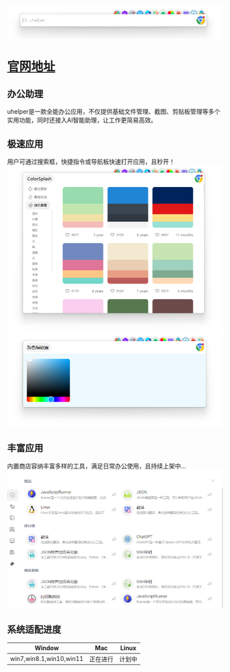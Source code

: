 
![](preview.png)

# [官网地址](http://47.92.72.10/)


## 办公助理
uhelper是一款全能办公应用，不仅提供基础文件管理、截图、剪贴板管理等多个实用功能，同时还接入AI智能助理，让工作更简易高效。

## 极速应用

用户可通过搜索框，快捷指令或导航板快速打开应用，且秒开！
![](app1.png)
![](app2.png)

## 丰富应用

内置商店容纳丰富多样的工具，满足日常办公使用，且持续上架中...
![](store.png)

## 系统适配进度
| Window   | Mac   | Linux   |
|-------|-------|-------|
| win7,win8.1,win10,win11 | 正在进行 | 计划中 |
